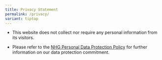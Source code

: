 ```yaml
---
title: Privacy Statement
permalink: /privacy/
variant: tiptap
---
```

<ul>
<li>
<p>This website does not collect nor require any personal information from
its visitors.</p>
</li>
<li>
<p>Please refer to the&nbsp;<a href="https://corp.nhg.com.sg/Documents/NHG%20Personal%20Data%20Protection%20Policy.pdf" rel="noopener noreferrer nofollow" target="_blank">NHG Personal Data Protection Policy</a>&nbsp;for
further information on our data protection commitment.</p>
</li>
</ul>
<p></p>
